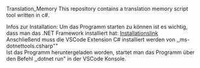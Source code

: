 Translation_Memory
This repository contains a translation memory script tool written in c#.

Infos zur Installation:
Um das Programm starten zu können ist es wichtig, dass man das .NET Framework installiert hat:
[Installationslink](https://dotnet.microsoft.com/download/dotnet-core/thank-you/sdk-3.1.406-windows-x64-installer)
<br>
Anschließend muss die VSCode Extension C# installiert werden von ,,ms-dotnettools.csharp""
<br>
Ist das Programm heruntergeladen worden, startet man das Programm über den Befehl ,,dotnet run" in der VSCode Konsole.
